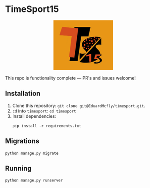 # TimeSport15

<p align="center">
 <img src="./static/images/logo.jpg"  height="160px">
</p>

This repo is functionality complete — PR's and issues welcome!

## Installation

1. Clone this repository: `git clone git@EduardMcfly/timesport.git`.
2. `cd` into `timesport`: `cd timesport`
3. Install dependencies:
   ```
   pip install -r requirements.txt
   ```

## Migrations

```
python manage.py migrate
```

## Running

```
python manage.py runserver
```
